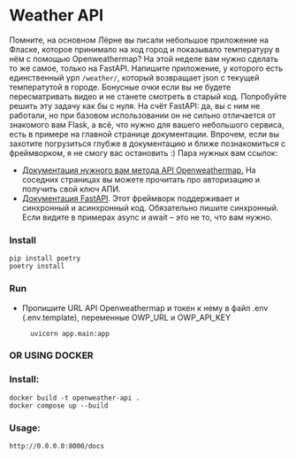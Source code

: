 # Weather API
Помните, на основном Лёрне вы писали небольшое приложение на Фласке, которое принимало на ход город и показывало температуру в нём с помощью Openweathermap?
На этой неделе вам нужно сделать то же самое, только на FastAPI. Напишите приложение, у которого есть единственный урл `/weather/`, который возвращает json с текущей температутой в городе.
Бонусные очки если вы не будете пересматривать видео и не станете смотреть в старый код. Попробуйте решить эту задачу как бы с нуля.
На счёт FastAPI: да, вы с ним не работали, но при базовом использовании он не сильно отличается от знакомого вам Flask, а всё, что нужно для вашего небольшого сервиса, есть в примере на главной странице документации. Впрочем, если вы захотите погрузиться глубже в документацию и ближе познакомиться с фреймворком, я не смогу вас остановить :)
Пара нужных вам ссылок:
- [Документация нужного вам метода API Openweathermap.](https://openweathermap.org/current) На соседних страницах вы можете прочитать про авторизацию и получить свой ключ АПИ.
- [Документация FastAPI](https://fastapi.tiangolo.com/). Этот фреймворк поддерживает и синхронный и асинхронный код. Обязательно пишите синхронный. Если видите в примерах async и await – это не то, что вам нужно.

### Install
    pip install poetry
    poetry install

### Run
- Пропишите URL API Openweathermap и токен к нему в файл .env (.env.template), переменные OWP_URL и OWP_API_KEY

        uvicorn app.main:app

### OR USING DOCKER

### Install:
    docker build -t openweather-api .
    docker compose up --build

### Usage:

    http://0.0.0.0:8000/docs
